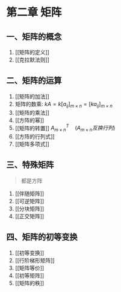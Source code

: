 # 第二章 矩阵

## 一、矩阵的概念

1. [[矩阵的定义]]
2. [[克拉默法则]]

## 二、矩阵的运算

1. [[矩阵的加法]]
2. 矩阵的数乘: $kA=k[a_{ij}]_{m\times n}=[ka_{ij}]_{m\times n}$
3. [[矩阵的乘法]]
4. [[方阵的幂]]
5. [[矩阵的转置]] $A_{m\times n}^T \quad (A_{m\times n}互换行列)$
6. [[方阵的行列式]]
7. [[矩阵多项式]]

## 三、特殊矩阵

> 都是方阵

1. [[伴随矩阵]]
2. [[可逆矩阵]]
3. [[分块矩阵]]
4. [[正交矩阵]]

## 四、矩阵的初等变换

1. [[初等变换]]
2. [[行阶梯形矩阵]]
3. [[矩阵等价]]
4. [[初等矩阵]]
5. [[矩阵的秩]]

